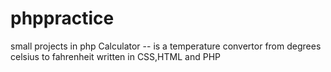 # phppractice
small projects in php
Calculator  -- is a temperature convertor from degrees celsius to fahrenheit written in CSS,HTML and PHP
